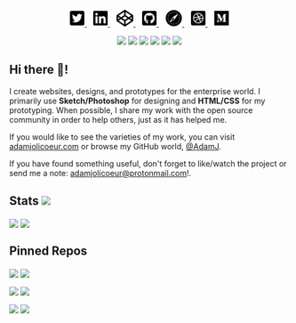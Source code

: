 <p align="center">
    <a href="https://twitter.com/AdamJJolicoeur" target="top">
        <img alt="Twitter" height="30" src="https://github.com/AdamJ/AdamJ/blob/master/assets/icons/twitter-square-brands.svg?raw=true">
    </a>&nbsp;&nbsp;
    <a href="https://www.linkedin.com/in/ajjolicoeur/" target="top">
        <img alt="LinkedIn" height="30" src="https://github.com/AdamJ/AdamJ/blob/master/assets/icons/linkedin-brands.svg?raw=true">
    </a>&nbsp;&nbsp;
    <a href="https://codepen.io/AdamJ" target="top">
        <img alt="CodePen" height="30" src="https://github.com/AdamJ/AdamJ/blob/master/assets/icons/codepen-brands.svg?raw=true">
    </a>&nbsp;&nbsp;
    <a href="https://github.com/AdamJ" target="top">
        <img alt="GitHub" height="30" src="https://github.com/AdamJ/AdamJ/blob/master/assets/icons/github-square-brands.svg?raw=true">
    </a>&nbsp;&nbsp;
    <a href="https://www.adamjolicoeur.com" target="top">
        <img alt="Personal Website" height="30" src="https://github.com/AdamJ/AdamJ/blob/master/assets/icons/safari-brands.svg?raw=true">
    </a>&nbsp;&nbsp;
    <a href="https://dribbble.com/ajolicoeur" target="top">
        <img alt="Dribbble" height="30" src="https://github.com/AdamJ/AdamJ/blob/master/assets/icons/dribbble-square-brands.svg?raw=true">
    </a>&nbsp;&nbsp;
    <a href="https://medium.com/@adamjolicoeur" target="top">
        <img alt="Medium" height="30" src="https://github.com/AdamJ/AdamJ/blob/master/assets/icons/medium-brands.svg?raw=true">
    </a>
</p>
<p align="center">
<img src="https://img.shields.io/badge/html5%20-%23E34F26.svg?&style=for-the-badge&logo=html5&logoColor=white"/> <img src="https://img.shields.io/badge/css3%20-%231572B6.svg?&style=for-the-badge&logo=css3&logoColor=white"/> <img src="https://img.shields.io/badge/SASS%20-hotpink.svg?&style=for-the-badge&logo=SASS&logoColor=white"/> <img src="https://img.shields.io/badge/markdown-%23000000.svg?&style=for-the-badge&logo=markdown&logoColor=white"/> <img src="https://img.shields.io/badge/git%20-%23F05033.svg?&style=for-the-badge&logo=git&logoColor=white"/> <img src="https://img.shields.io/badge/github%20-%23121011.svg?&style=for-the-badge&logo=github&logoColor=white"/>
</p>

## Hi there 👋!

I create websites, designs, and prototypes for the enterprise world. I primarily use **Sketch/Photoshop** for designing and **HTML/CSS** for my prototyping. When possible, I share my work with the open source community in order to help others, just as it has helped me.

If you would like to see the varieties of my work, you can visit [adamjolicoeur.com](https://www.adamjolicoeur.com) or browse my GitHub world, [@AdamJ](https://github.com/AdamJ).

If you have found something useful, don't forget to like/watch the project or send me a note: [adamjolicoeur@protonmail.com](mailto:adamjolicoeur@protonmail.com)!.

## Stats <img src="https://visitor-badge.laobi.icu/badge?page_id=page.id">

<img align="center" src="https://github-readme-stats.vercel.app/api?username=AdamJ&show_icons=true&bg_color=45,45485e,00d4ff&text_color=fff&icon_color=fff&title_color=fff&include_all_commits=true" width="420px"> <img align="center" src="https://github-readme-stats.vercel.app/api/top-langs/?username=AdamJ&layout=compact" width="350px">

## Pinned Repos

<a href="https://github.com/AdamJ/AdamJ.github.io"><img align="center" src="https://github-readme-stats.vercel.app/api/pin/?username=AdamJ&repo=AdamJ.github.io" width="420px"></a>&nbsp;<a href="https://github.com/AdamJ/patternfly-org"><img align="center" src="https://github-readme-stats.vercel.app/api/pin/?username=AdamJ&repo=patternfly-org" width="420px"></a>

<a href="https://github.com/AdamJ/design-manual"><img align="center" src="https://github-readme-stats.vercel.app/api/pin/?username=AdamJ&repo=design-manual" width="420px"></a>&nbsp;<a href="https://github.com/AdamJ/kubevirt.github.io"><img align="center" src="https://github-readme-stats.vercel.app/api/pin/?username=AdamJ&repo=kubevirt.github.io" width="420px"></a>

<a href="https://github.com/AdamJ/patternfly"><img align="center" src="https://github-readme-stats.vercel.app/api/pin/?username=AdamJ&repo=patternfly" width="420px"></a>&nbsp;<a href="https://github.com/AdamJ/tutorial-web-app"><img align="center" src="https://github-readme-stats.vercel.app/api/pin/?username=AdamJ&repo=tutorial-web-app" width="420px"></a>

<!--
Icons from https://fontawesome.com
Stats from https://github.com/anuraghazra/github-readme-stats
-->

